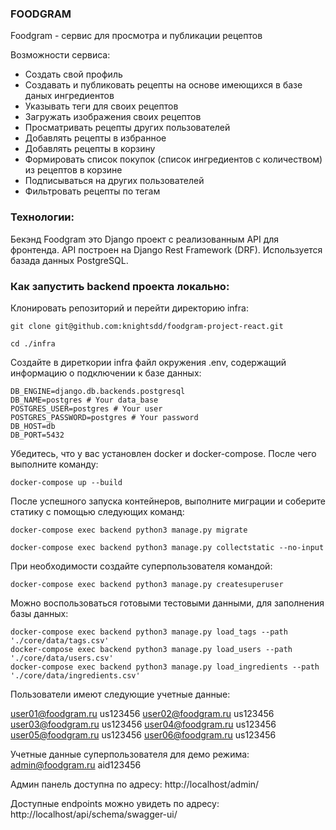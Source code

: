 ### FOODGRAM
Foodgram - сервис для просмотра и публикации рецептов

Возможности сервиса:
- Создать свой профиль
- Создавать и публиковать рецепты на основе имеющихся в базе даных ингредиентов
- Указывать теги для своих рецептов
- Загружать изображения своих рецептов
- Просматривать рецепты других пользователей
- Добавлять рецепты в избранное
- Добавлять рецепты в корзину
- Формировать список покупок (список ингредиентов с количеством) из рецептов в корзине
- Подписываться на других пользователей
- Фильтровать рецепты по тегам

### Технологии:
Бекэнд Foodgram это Django проект с реализованным API для фронтенда. API построен на Django Rest Framework (DRF). Используется базада данных PostgreSQL.


### Как запустить backend проекта локально:

Клонировать репозиторий и перейти директорию infra:

```
git clone git@github.com:knightsdd/foodgram-project-react.git

cd ./infra
```

Создайте в диреткории infra файл окружения .env, содержащий информацию о подключении к базе данных:

```
DB_ENGINE=django.db.backends.postgresql
DB_NAME=postgres # Your data_base
POSTGRES_USER=postgres # Your user
POSTGRES_PASSWORD=postgres # Your password
DB_HOST=db
DB_PORT=5432
```

Убедитесь, что у вас установлен docker и docker-compose. После чего выполните команду:

```
docker-compose up --build
```

После успешного запуска контейнеров, выполните миграции и соберите статику с помощью следующих команд:

```
docker-compose exec backend python3 manage.py migrate
```

```
docker-compose exec backend python3 manage.py collectstatic --no-input
```

При необходимости создайте суперпользователя командой:

```
docker-compose exec backend python3 manage.py createsuperuser
```

Можно воспользоваться готовыми тестовыми данными, для заполнения базы данных:

```
docker-compose exec backend python3 manage.py load_tags --path './core/data/tags.csv'
docker-compose exec backend python3 manage.py load_users --path './core/data/users.csv'
docker-compose exec backend python3 manage.py load_ingredients --path './core/data/ingredients.csv'
```

Пользователи имеют следующие учетные данные:

user01@foodgram.ru us123456
user02@foodgram.ru us123456
user03@foodgram.ru us123456
user04@foodgram.ru us123456
user05@foodgram.ru us123456
user06@foodgram.ru us123456

Учетные данные суперпользователя для демо режима:
admin@foodgram.ru aid123456

Админ панель доступна по адресу: http://localhost/admin/

Доступные endpoints можно увидеть по адресу: http://localhost/api/schema/swagger-ui/
